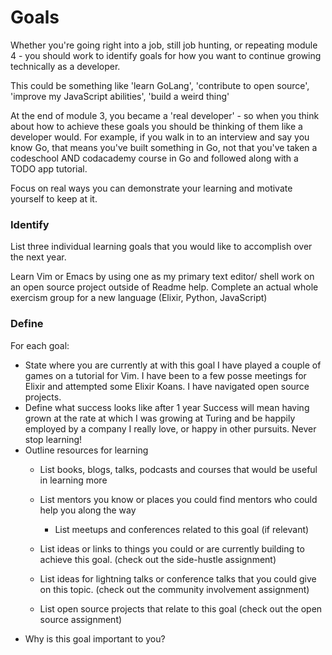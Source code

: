 # Goals

Whether you're going right into a job, still job hunting, or repeating module 4 - you should work to identify goals for how you want to continue growing technically as a developer.

This could be something like 'learn GoLang', 'contribute to open source', 'improve my JavaScript abilities', 'build a weird thing'

At the end of module 3, you became a 'real developer' - so when you think about how to achieve these goals you should be thinking of them like a developer would. For example, if you walk in to an interview and say you know Go, that means you've built something in Go, not that you've taken a codeschool AND codacademy course in Go and followed along with a TODO app tutorial.

Focus on real ways you can demonstrate your learning and motivate yourself to keep at it.

### Identify

List three individual learning goals that you would like to accomplish over the next year.

Learn Vim or Emacs by using one as my primary text editor/ shell
work on an open source project outside of Readme help.
Complete an actual whole exercism group for a new language (Elixir, Python, JavaScript)

### Define

For each goal:
  - State where you are currently at with this goal
  I have played a couple of games on a tutorial for Vim. I have been to a few posse meetings for Elixir and attempted some Elixir Koans.  I have navigated open source projects.
  - Define what success looks like after 1 year
  Success will mean having grown at the rate at which I was growing at Turing and be happily employed by a company I really love, or happy in other pursuits. Never stop learning!
  - Outline resources for learning
    - List books, blogs, talks, podcasts and courses that would be useful in learning more
    
    - List mentors you know or places you could find mentors who could help you along the way
        - List meetups and conferences related to this goal (if relevant)
    - List ideas or links to things you could or are currently building to achieve this goal. (check out the side-hustle assignment)
    - List ideas for lightning talks or conference talks that you could give on this topic. (check out the community involvement assignment)
    - List open source projects that relate to this goal (check out the open source assignment)
  - Why is this goal important to you?
